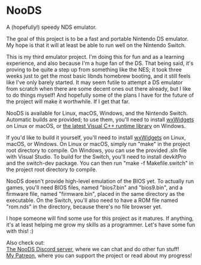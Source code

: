 # NooDS
A (hopefully!) speedy NDS emulator.

The goal of this project is to be a fast and portable Nintendo DS emulator. My hope is that it will at least be able to run well on the Nintendo Switch.

This is my third emulator project. I'm doing this for fun and as a learning experience, and also because I'm a huge fan of the DS. That being said, it's proving to be quite a step up from something like the NES; it took three weeks just to get the most basic libnds homebrew booting, and it still feels like I've only barely started. It may seem futile to attempt a DS emulator from scratch when there are some decent ones out there already, but I like to do things myself! And hopefully some of the plans I have for the future of the project will make it worthwhile. If I get that far.

NooDS is available for Linux, macOS, Windows, and the Nintendo Switch. Automatic builds are provided; to use them, you'll need to install [wxWidgets](https://www.wxwidgets.org/) on Linux or macOS, or [the latest Visual C++ runtime library](https://support.microsoft.com/en-ca/help/2977003/the-latest-supported-visual-c-downloads) on Windows.

If you'd like to build it yourself, you'll need to install [wxWidgets](https://www.wxwidgets.org/) on Linux, macOS, or Windows. On Linux or macOS, simply run "make" in the project root directory to compile. On Windows, you can use the provided .sln file with Visual Studio. To build for the Switch, you'll need to install devkitPro and the switch-dev package. You can then run "make -f Makefile.switch" in the project root directory to compile.

NooDS doesn't provide high-level emulation of the BIOS yet. To actually run games, you'll need BIOS files, named "bios7.bin" and "bios9.bin", and a firmware file, named "firmware.bin", placed in the same directory as the executable. On the Switch, you'll also need to have a ROM file named "rom.nds" in the directory, because there's no file browser yet.

I hope someone will find some use for this project as it matures. If anything, it's at least helping me grow my skills as a programmer. Let's have some fun with this! :)

Also check out: \
[The NooDS Discord server](https://discord.gg/JbNz7y4), where we can chat and do other fun stuff! \
[My Patreon](https://www.patreon.com/Hydr8gon), where you can support the project or read about my progress!
